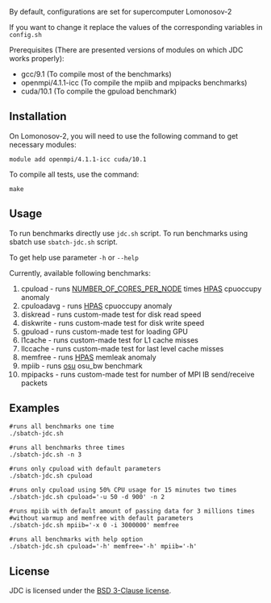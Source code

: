 By default, configurations are set for supercomputer Lomonosov-2

If you want to change it replace the values of the corresponding variables in `config.sh`

Prerequisites (There are presented versions of modules on which JDC works properly):
* gcc/9.1 (To compile most of the benchmarks)
* openmpi/4.1.1-icc (To compile the mpiib and mpipacks benchmarks)
* cuda/10.1 (To compile the gpuload benchmark)

Installation
------------
On Lomonosov-2, you will need to use the following command to get necessary modules:

    module add openmpi/4.1.1-icc cuda/10.1

To compile all tests, use the command:

    make

Usage
------------
To run benchmarks directly use `jdc.sh` script.
To run benchmarks using sbatch use `sbatch-jdc.sh` script.

To get help use parameter `-h` or `--help`


Currently, available following benchmarks:
1. cpuload - runs [NUMBER_OF_CORES_PER_NODE](https://github.com/KashinDanil/JDC/blob/master/config.sh#L6) times [HPAS](https://github.com/peaclab/HPAS) cpuoccupy anomaly
2. cpuloadavg - runs [HPAS](https://github.com/peaclab/HPAS) cpuoccupy anomaly
3. diskread - runs custom-made test for disk read speed
4. diskwrite - runs custom-made test for disk write speed
5. gpuload - runs custom-made test for loading GPU
6. l1cache - runs custom-made test for L1 cache misses
7. llccache - runs custom-made test for last level cache misses
8. memfree - runs [HPAS](https://github.com/peaclab/HPAS) memleak anomaly
9. mpiib - runs [osu](https://mvapich.cse.ohio-state.edu/benchmarks/) osu_bw benchmark
10. mpipacks - runs custom-made test for number of MPI IB send/receive packets


Examples
------------
    #runs all benchmarks one time
    ./sbatch-jdc.sh

    #runs all benchmarks three times
    ./sbatch-jdc.sh -n 3
    
    #runs only cpuload with default parameters
    ./sbatch-jdc.sh cpuload
    
    #runs only cpuload using 50% CPU usage for 15 minutes two times
    ./sbatch-jdc.sh cpuload='-u 50 -d 900' -n 2
    
    #runs mpiib with default amount of passing data for 3 millions times
    #without warmup and memfree with default parameters
    ./sbatch-jdc.sh mpiib='-x 0 -i 3000000' memfree
    
    #runs all benchmarks with help option
    ./sbatch-jdc.sh cpuload='-h' memfree='-h' mpiib='-h'


License
-------

JDC is licensed under the [BSD 3-Clause license](https://github.com/KashinDanil/JDC/blob/master/LICENSE).